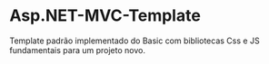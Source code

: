 # Asp.NET-MVC-Template
Template padrão implementado do Basic com bibliotecas Css e JS fundamentais para um projeto novo.
